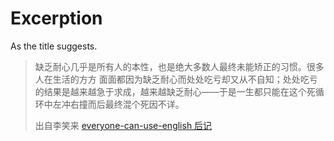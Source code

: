 # Excerption

As the title suggests.

> 缺乏耐心几乎是所有人的本性，也是绝大多数人最终未能矫正的习惯。很多人在生活的方方 面面都因为缺乏耐心而处处吃亏却又从不自知；处处吃亏的结果是越来越急于求成，越来越缺乏耐心——于是一生都只能在这个死循环中左冲右撞而后最终混个死因不详。
>
> 出自李笑来 [everyone-can-use-english 后记](https://github.com/xiaolai/everyone-can-use-english/blob/master/end.md)
